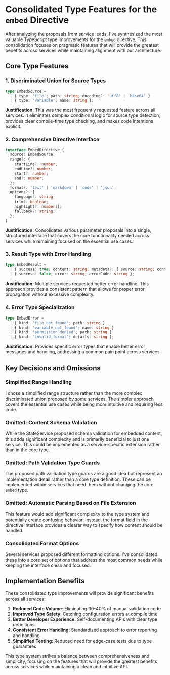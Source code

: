 # Consolidated Type Features for the `embed` Directive

After analyzing the proposals from service leads, I've synthesized the most valuable TypeScript type improvements for the `embed` directive. This consolidation focuses on pragmatic features that will provide the greatest benefits across services while maintaining alignment with our architecture.

## Core Type Features

### 1. Discriminated Union for Source Types
```typescript
type EmbedSource = 
  | { type: 'file'; path: string; encoding?: 'utf8' | 'base64' }
  | { type: 'variable'; name: string };
```
**Justification:** This was the most frequently requested feature across all services. It eliminates complex conditional logic for source type detection, provides clear compile-time type checking, and makes code intentions explicit.

### 2. Comprehensive Directive Interface
```typescript
interface EmbedDirective {
  source: EmbedSource;
  range?: {
    startLine?: number;
    endLine?: number;
    start?: number;
    end?: number;
  };
  format?: 'text' | 'markdown' | 'code' | 'json';
  options?: {
    language?: string;
    trim?: boolean;
    highlight?: number[];
    fallback?: string;
  };
}
```
**Justification:** Consolidates various parameter proposals into a single, structured interface that covers the core functionality needed across services while remaining focused on the essential use cases.

### 3. Result Type with Error Handling
```typescript
type EmbedResult = 
  | { success: true; content: string; metadata?: { source: string; contentType: string } }
  | { success: false; error: string; errorCode: string };
```
**Justification:** Multiple services requested better error handling. This approach provides a consistent pattern that allows for proper error propagation without excessive complexity.

### 4. Error Type Specialization
```typescript
type EmbedError =
  | { kind: 'file_not_found'; path: string }
  | { kind: 'variable_not_found'; name: string }
  | { kind: 'permission_denied'; path: string }
  | { kind: 'invalid_format'; details: string };
```
**Justification:** Provides specific error types that enable better error messages and handling, addressing a common pain point across services.

## Key Decisions and Omissions

### Simplified Range Handling
I chose a simplified range structure rather than the more complex discriminated union proposed by some services. The simpler approach covers the essential use cases while being more intuitive and requiring less code.

### Omitted: Content Schema Validation
While the StateService proposed schema validation for embedded content, this adds significant complexity and is primarily beneficial to just one service. This could be implemented as a service-specific extension rather than in the core type.

### Omitted: Path Validation Type Guards
The proposed path validation type guards are a good idea but represent an implementation detail rather than a core type definition. These can be implemented within services that need them without changing the core `embed` type.

### Omitted: Automatic Parsing Based on File Extension
This feature would add significant complexity to the type system and potentially create confusing behavior. Instead, the format field in the directive interface provides a clearer way to specify how content should be handled.

### Consolidated Format Options
Several services proposed different formatting options. I've consolidated these into a core set of options that address the most common needs while keeping the interface clean and focused.

## Implementation Benefits

These consolidated type improvements will provide significant benefits across all services:

1. **Reduced Code Volume**: Eliminating 30-40% of manual validation code
2. **Improved Type Safety**: Catching configuration errors at compile time
3. **Better Developer Experience**: Self-documenting APIs with clear type definitions
4. **Consistent Error Handling**: Standardized approach to error reporting and handling
5. **Simplified Testing**: Reduced need for edge-case tests due to type guarantees

This type system strikes a balance between comprehensiveness and simplicity, focusing on the features that will provide the greatest benefits across services while maintaining a clean and intuitive API.